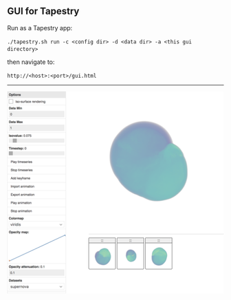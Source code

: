 ## GUI for Tapestry

Run as a Tapestry app:

`./tapestry.sh run -c <config dir> -d <data dir> -a <this gui directory>`

then navigate to:

`http://<host>:<port>/gui.html`

---

![A screenshot of the GUI](https://raw.githubusercontent.com/seelabutk/tapestry-gui/master/assets/screenshot.png)
